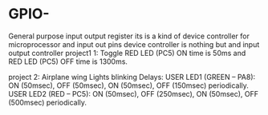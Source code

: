# GPIO-
General purpose input output register its is a kind of device controller for microprocessor and input out pins 
device controller is nothing but and input output controller 
project1  1: 
Toggle RED LED (PC5) ON time is 50ms and RED LED (PC5) OFF time is 1300ms.

project  2: 
Airplane wing Lights blinking Delays: 
USER LED1 (GREEN – PA8): ON (50msec), OFF (50msec), ON (50msec), OFF (150msec) periodically. 
USER LED2 (RED – PC5): ON (50msec), OFF (250msec), ON (50msec), OFF (500msec) periodically.
